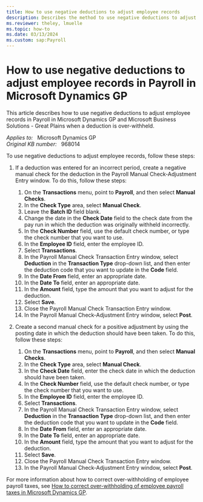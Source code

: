 ```yaml
---
title: How to use negative deductions to adjust employee records
description: Describes the method to use negative deductions to adjust employee records in Payroll in Microsoft Dynamics GP.
ms.reviewer: theley, lmuelle
ms.topic: how-to
ms.date: 03/13/2024
ms.custom: sap:Payroll
---
```

# How to use negative deductions to adjust employee records in Payroll in Microsoft Dynamics GP

This article describes how to use negative deductions to adjust employee records in Payroll in Microsoft Dynamics GP and Microsoft Business Solutions - Great Plains when a deduction is over-withheld.

_Applies to:_ &nbsp; Microsoft Dynamics GP  
_Original KB number:_ &nbsp; 968014

To use negative deductions to adjust employee records, follow these steps:

1. If a deduction was entered for an incorrect period, create a negative manual check for the deduction in the Payroll Manual Check-Adjustment Entry window. To do this, follow these steps:

    1. On the **Transactions** menu, point to **Payroll**, and then select **Manual Checks**.
    2. In the **Check Type** area, select **Manual Check**.
    3. Leave the **Batch ID** field blank.
    4. Change the date in the **Check Date** field to the check date from the pay run in which the deduction was originally withheld incorrectly.
    5. In the **Check Number** field, use the default check number, or type the check number that you want to use.
    6. In the **Employee ID** field, enter the employee ID.
    7. Select **Transactions**.
    8. In the Payroll Manual Check Transaction Entry window, select **Deduction** in the **Transaction Type** drop-down list, and then enter the deduction code that you want to update in the **Code** field.
    9. In the **Date From** field, enter an appropriate date.
    10. In the **Date To** field, enter an appropriate date.
    11. In the **Amount** field, type the amount that you want to adjust for the deduction.
    12. Select **Save**.
    13. Close the Payroll Manual Check Transaction Entry window.
    14. In the Payroll Manual Check-Adjustment Entry window, select **Post**.

2. Create a second manual check for a positive adjustment by using the posting date in which the deduction should have been taken. To do this, follow these steps:

    1. On the **Transactions** menu, point to **Payroll**, and then select **Manual Checks**.
    2. In the **Check Type** area, select **Manual Check**.
    3. In the **Check Date** field, enter the check date in which the deduction should have been taken.
    4. In the **Check Number** field, use the default check number, or type the check number that you want to use.
    5. In the **Employee ID** field, enter the employee ID.
    6. Select **Transactions**.
    7. In the Payroll Manual Check Transaction Entry window, select **Deduction** in the **Transaction Type** drop-down list, and then enter the deduction code that you want to update in the **Code** field.
    8. In the **Date From** field, enter an appropriate date.
    9. In the **Date To** field, enter an appropriate date.
    10. In the **Amount** field, type the amount that you want to adjust for the deduction.
    11. Select **Save**.
    12. Close the Payroll Manual Check Transaction Entry window.
    13. In the Payroll Manual Check-Adjustment Entry window, select **Post**.

For more information about how to correct over-withholding of employee payroll taxes, see [How to correct over-withholding of employee payroll taxes in Microsoft Dynamics GP](https://support.microsoft.com/topic/how-to-correct-over-withholding-of-employee-payroll-taxes-in-microsoft-dynamics-gp-c51300f3-0762-1ace-a2fa-1c86c103c0ca).
